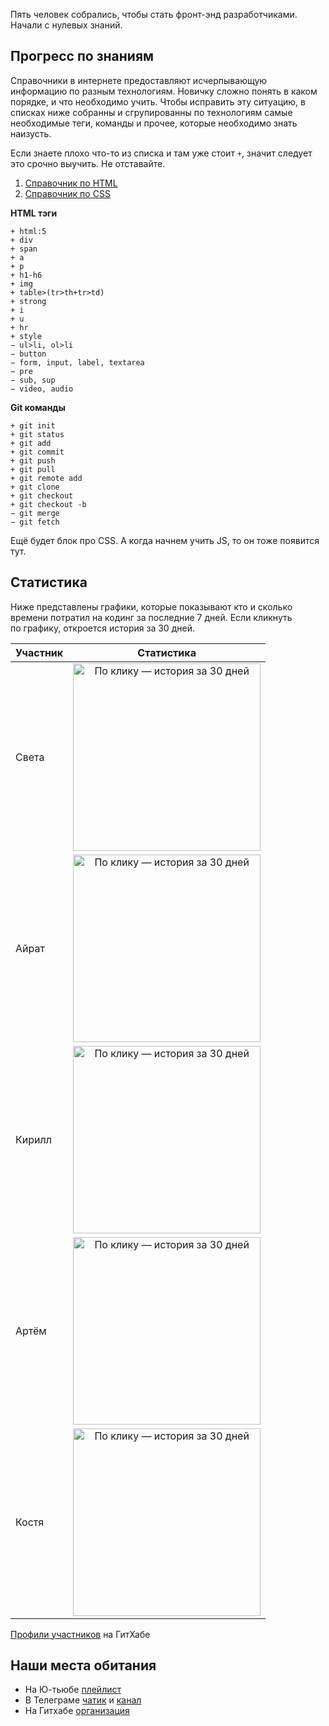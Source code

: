 Пять человек собрались, чтобы стать фронт-энд разработчиками. Начали с нулевых знаний.


## Прогресс по знаниям

Справочники в интернете предоставляют исчерпывающую информацию по разным технологиям. Новичку сложно понять в каком порядке, и что необходимо учить. Чтобы исправить эту ситуацию, в списках ниже собранны и сгрупированны по технологиям самые необходимые теги, команды и прочее, которые необходимо знать наизусть.

Если знаете плохо что-то из списка и там уже стоит `+`, значит следует это срочно выучить. Не отставайте.

1. [Справочник по HTML](https://webref.ru/html)
1. [Справочник по CSS](https://webref.ru/css)


**HTML тэги**

```
+ html:5
+ div
+ span
+ a 
+ p
+ h1-h6
+ img
+ table>(tr>th+tr>td)
+ strong
+ i
+ u
+ hr
+ style
− ul>li, ol>li
− button
− form, input, label, textarea
− pre
− sub, sup
− video, audio
```

**Git команды**

```
+ git init
+ git status
+ git add
+ git commit
+ git push
+ git pull
+ git remote add
+ git clone
+ git checkout
+ git checkout -b
− git merge
− git fetch
```

Ещё будет блок про CSS. А когда начнем учить JS, то он тоже появится тут.


## Статистика

Ниже представлены графики, которые показывают кто и сколько времени потратил на кодинг за последние 7 дней. Если кликнуть по графику, откроется история за 30 дней.

| Участник | Статистика |
| :---     | :---:      |
| Света    | [<img src="https://wakatime.com/share/@svetlana/5ddde81c-26b9-4dce-a7ca-f7c1cc4a299f.png" height="300" alt="По клику — история за 30 дней"/>](https://wakatime.com/share/@svetlana/2592d30e-b47d-4d8e-9075-42b2dc24b44b.svg) |
| Айрат    | [<img src="https://wakatime.com/share/@Ayrat/083400fa-6982-4b10-a0e1-5d81ef1f1fea.png" height="300" alt="По клику — история за 30 дней"/>](https://wakatime.com/share/@Ayrat/e694a8a9-6d54-43e0-b7d3-20b873582320.svg) |
| Кирилл   | [<img src="https://wakatime.com/share/@f4eb4dfe-8143-43ef-972c-049f2f70e22e/ced37656-84bb-4ae8-84af-d24a6abf35d7.png" height="300" alt="По клику — история за 30 дней"/>](https://wakatime.com/share/@f4eb4dfe-8143-43ef-972c-049f2f70e22e/dc83902d-e979-4676-9dcb-6d04450a0b7f.svg) |
| Артём    | [<img src="https://wakatime.com/share/@b5b22cc5-467a-4d0b-b410-12f556aef22d/44a7e465-8194-4071-8195-bb1d2ee0b378.png" height="300" alt="По клику — история за 30 дней"/>](https://wakatime.com/share/@b5b22cc5-467a-4d0b-b410-12f556aef22d/87afb21e-4674-4488-a28d-34f787a4d7c6.svg) |
| Костя    | [<img src="https://wakatime.com/share/@4942ac04-3571-47be-9874-ec0ded68b6d8/4c96721d-7b5e-4a19-a18d-d5bf2331c34f.png" height="300" alt="По клику — история за 30 дней"/>](https://wakatime.com/share/@4942ac04-3571-47be-9874-ec0ded68b6d8/75d2f3ce-1f63-4de1-91c2-cc3cb56474a6.svg) |

[Профили участников](https://github.com/orgs/kompotik/people) на ГитХабе


## Наши места обитания

- На Ю-тьюбе [плейлист](https://youtube.com/playlist?list=PLp85Etu01sAeBI6qD1oNRC7EKhF5CoeKg)
- В Телеграме [чатик](https://t.me/kompotik_chat) и [канал](https://t.me/kompotik_feed)
- На Гитхабе [организация](https://github.com/kompotik)
